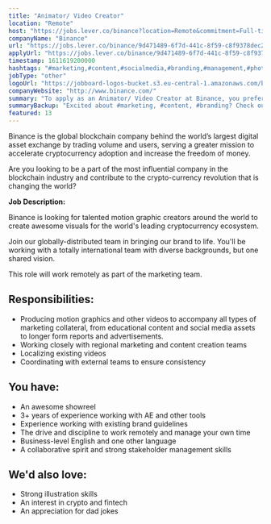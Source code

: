 ```yaml
---
title: "Animator/ Video Creator"
location: "Remote"
host: "https://jobs.lever.co/binance?location=Remote&commitment=Full-time%3A%20Remote"
companyName: "Binance"
url: "https://jobs.lever.co/binance/9d471489-6f7d-441c-8f59-c8f9378dec21"
applyUrl: "https://jobs.lever.co/binance/9d471489-6f7d-441c-8f59-c8f9378dec21/apply"
timestamp: 1611619200000
hashtags: "#marketing,#content,#socialmedia,#branding,#management,#photoshop,#English"
jobType: "other"
logoUrl: "https://jobboard-logos-bucket.s3.eu-central-1.amazonaws.com/binance"
companyWebsite: "http://www.binance.com/"
summary: "To apply as an Animator/ Video Creator at Binance, you preferably need to have 3+ years of experience working with AE and other tools."
summaryBackup: "Excited about #marketing, #content, #branding? Check out this job post!"
featured: 13
---
```


Binance is the global blockchain company behind the world’s largest digital asset exchange by trading volume and users, serving a greater mission to accelerate cryptocurrency adoption and increase the freedom of money.

Are you looking to be a part of the most influential company in the blockchain industry and contribute to the crypto-currency revolution that is changing the world?

**Job Description:**

Binance is looking for talented motion graphic creators around the world to create awesome visuals for the world's leading cryptocurrency ecosystem.

Join our globally-distributed team in bringing our brand to life. You'll be working with a totally international team with diverse backgrounds, but one shared vision.

This role will work remotely as part of the marketing team.

## Responsibilities:

*   Producing motion graphics and other videos to accompany all types of marketing collateral, from educational content and social media assets to longer form reports and advertisements.
*   Working closely with regional marketing and content creation teams
*   Localizing existing videos
*   Coordinating with external teams to ensure consistency

## You have:

*   An awesome showreel
*   3+ years of experience working with AE and other tools
*   Experience working with existing brand guidelines
*   The drive and discipline to work remotely and manage your own time
*   Business-level English and one other language
*   A collaborative spirit and strong stakeholder management skills

## We'd also love:

*   Strong illustration skills
*   An interest in crypto and fintech
*   An appreciation for dad jokes
